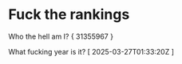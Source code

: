 # Fuck the rankings

Who the hell am I?
{ 31355967 }

What fucking year is it?
[ 2025-03-27T01:33:20Z ]
